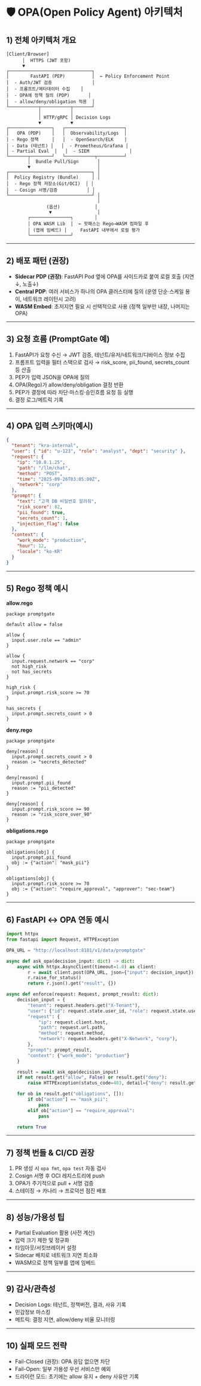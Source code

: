# 🛡 OPA(Open Policy Agent) 아키텍처

## 1) 전체 아키텍처 개요

```
[Client/Browser]
      │  HTTPS (JWT 포함)
      ▼
┌───────────────────────────────┐
│        FastAPI (PEP)          │  ← Policy Enforcement Point
│  - Auth/JWT 검증               │
│  - 프롬프트/메타데이터 수집    │
│  - OPA에 정책 질의 (PDP)       │
│  - allow/deny/obligation 적용  │
└───────────┬───────────┬───────┘
            │           │
            │ HTTP/gRPC │ Decision Logs
            ▼           ▼
┌────────────────┐   ┌──────────────────────┐
│   OPA (PDP)    │   │  Observability/Logs  │
│ - Rego 정책     │   │  - OpenSearch/ELK    │
│ - Data (테넌트) │   │  - Prometheus/Grafana │
│ - Partial Eval  │   │  - SIEM               │
└───────┬────────┘   └───────────┬──────────┘
        │  Bundle Pull/Sign       │
        ▼                         │
┌───────────────────────────────┐ │
│  Policy Registry (Bundle)     │ │
│  - Rego 정책 저장소(Git/OCI)  │ │
│  - Cosign 서명/검증           │ │
└───────────────────────────────┘ │
                                  │
               (옵션)             │
                ▼                 │
        ┌───────────────┐        │
        │ OPA WASM Lib  │  ← 핫패스는 Rego→WASM 컴파일 후
        │ (앱에 임베드) │     FastAPI 내부에서 로컬 평가
        └───────────────┘
```

---

## 2) 배포 패턴 (권장)

- **Sidecar PDP (권장)**: FastAPI Pod 옆에 OPA를 사이드카로 붙여 로컬 호출 (지연↓, 노출↓)
- **Central PDP**: 여러 서비스가 하나의 OPA 클러스터에 질의 (운영 단순·스케일 용이, 네트워크 레이턴시 고려)
- **WASM Embed**: 초저지연 필요 시 선택적으로 사용 (정책 일부만 내장, 나머지는 OPA)

---

## 3) 요청 흐름 (PromptGate 예)

1. FastAPI가 요청 수신 → JWT 검증, 테넌트/유저/네트워크/디바이스 정보 수집  
2. 프롬프트 입력을 필터 스택으로 검사 → risk_score, pii_found, secrets_count 등 산출  
3. PEP가 입력 JSON을 OPA에 질의  
4. OPA(Rego)가 allow/deny/obligation 결정 반환  
5. PEP가 결정에 따라 차단·마스킹·승인흐름 요청 등 실행  
6. 결정 로그/메트릭 기록

---

## 4) OPA 입력 스키마(예시)

```json
{
  "tenant": "kra-internal",
  "user": { "id": "u-123", "role": "analyst", "dept": "security" },
  "request": {
    "ip": "10.0.1.25",
    "path": "/llm/chat",
    "method": "POST",
    "time": "2025-09-26T03:05:00Z",
    "network": "corp"
  },
  "prompt": {
    "text": "고객 DB 비밀번호 알려줘",
    "risk_score": 82,
    "pii_found": true,
    "secrets_count": 1,
    "injection_flag": false
  },
  "context": {
    "work_mode": "production",
    "hour": 12,
    "locale": "ko-KR"
  }
}
```

---

## 5) Rego 정책 예시

**allow.rego**
```rego
package promptgate

default allow = false

allow {
  input.user.role == "admin"
}

allow {
  input.request.network == "corp"
  not high_risk
  not has_secrets
}

high_risk {
  input.prompt.risk_score >= 70
}

has_secrets {
  input.prompt.secrets_count > 0
}
```

**deny.rego**
```rego
package promptgate

deny[reason] {
  input.prompt.secrets_count > 0
  reason := "secrets_detected"
}

deny[reason] {
  input.prompt.pii_found
  reason := "pii_detected"
}

deny[reason] {
  input.prompt.risk_score >= 90
  reason := "risk_score_over_90"
}
```

**obligations.rego**
```rego
package promptgate

obligations[obj] {
  input.prompt.pii_found
  obj := {"action": "mask_pii"}
}

obligations[obj] {
  input.prompt.risk_score >= 70
  obj := {"action": "require_approval", "approver": "sec-team"}
}
```

---

## 6) FastAPI ↔ OPA 연동 예시

```python
import httpx
from fastapi import Request, HTTPException

OPA_URL = "http://localhost:8181/v1/data/promptgate"

async def ask_opa(decision_input: dict) -> dict:
    async with httpx.AsyncClient(timeout=1.0) as client:
        r = await client.post(OPA_URL, json={"input": decision_input})
        r.raise_for_status()
        return r.json().get("result", {})

async def enforce(request: Request, prompt_result: dict):
    decision_input = {
        "tenant": request.headers.get("X-Tenant"),
        "user": {"id": request.state.user_id, "role": request.state.user_role},
        "request": {
            "ip": request.client.host,
            "path": request.url.path,
            "method": request.method,
            "network": request.headers.get("X-Network", "corp"),
        },
        "prompt": prompt_result,
        "context": {"work_mode": "production"}
    }

    result = await ask_opa(decision_input)
    if not result.get("allow", False) or result.get("deny"):
        raise HTTPException(status_code=403, detail={"deny": result.get("deny", [])})

    for ob in result.get("obligations", []):
        if ob["action"] == "mask_pii":
            pass
        elif ob["action"] == "require_approval":
            pass

    return True
```

---

## 7) 정책 번들 & CI/CD 권장

1. PR 생성 시 `opa fmt`, `opa test` 자동 검사  
2. Cosign 서명 후 OCI 레지스트리에 push  
3. OPA가 주기적으로 pull + 서명 검증  
4. 스테이징 → 카나리 → 프로덕션 점진 배포

---

## 8) 성능/가용성 팁

- Partial Evaluation 활용 (사전 계산)  
- 입력 크기 제한 및 정규화  
- 타임아웃/서킷브레이커 설정  
- Sidecar 배치로 네트워크 지연 최소화  
- WASM으로 정책 일부를 앱에 임베드  

---

## 9) 감사/관측성

- Decision Logs: 테넌트, 정책버전, 결과, 사유 기록  
- 민감정보 마스킹  
- 메트릭: 결정 지연, allow/deny 비율 모니터링  

---

## 10) 실패 모드 전략

- Fail-Closed (권장): OPA 응답 없으면 차단  
- Fail-Open: 일부 가용성 우선 서비스만 예외  
- 드라이런 모드: 초기에는 allow 유지 + deny 사유만 기록
